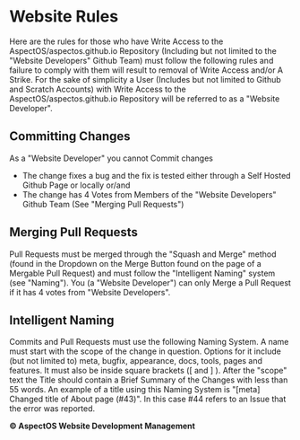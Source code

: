 # Website Rules

Here are the rules for those who have Write Access to the AspectOS/aspectos.github.io Repository (Including but not limited to the "Website Developers" Github Team) must follow the following rules and failure to comply with them will result to removal of Write Access and/or A Strike. For the sake of simplicity a User (Includes but not limited to Github and Scratch Accounts) with Write Access to the AspectOS/aspectos.github.io Repository will be referred to as a "Website Developer".

## Committing Changes

As a "Website Developer" you cannot Commit changes

- The change fixes a bug and the fix is tested either through a Self Hosted Github Page or locally or/and
- The change has 4 Votes from Members of the "Website Developers" Github Team (See "Merging Pull Requests")

## Merging Pull Requests

Pull Requests must be merged through the "Squash and Merge" method (found in the Dropdown on the Merge Button found on the page of a Mergable Pull Request) and must follow the "Intelligent Naming" system (see "Naming"). You (a "Website Developer") can only Merge a Pull Request if it has 4 votes from "Website Developers".

## Intelligent Naming

Commits and Pull Requests must use the following Naming System. A name must start with the scope of the change in question. Options for it include (but not limited to) meta, bugfix, appearance, docs, tools, pages and features. It must also be inside square brackets ([ and ] ). After the "scope" text the Title should contain a Brief Summary of the Changes with less than 55 words. An example of a title using this Naming System is "[meta] Changed title of About page (#43)". In this case #44 refers to an Issue that the error was reported.

**© AspectOS Website Development Management**
